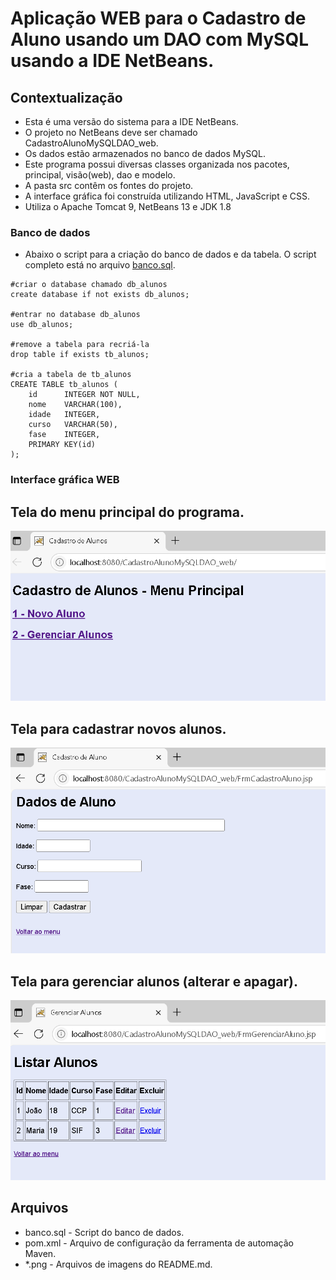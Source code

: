 # Aplicação WEB para o Cadastro de Aluno usando um DAO com MySQL usando a IDE NetBeans.

## Contextualização

 - Esta é uma versão do sistema para a IDE NetBeans.<br> 
 - O projeto no NetBeans deve ser chamado CadastroAlunoMySQLDAO_web.<br>
 - Os dados estão armazenados no banco de dados MySQL.<br>
 - Este programa possui diversas classes organizada nos pacotes, principal, visão(web), dao e modelo.<br>
 - A pasta src contêm os fontes do projeto.<br>
 - A interface gráfica foi construída utilizando HTML, JavaScript e CSS.<br>
 - Utiliza o Apache Tomcat 9, NetBeans 13 e JDK 1.8<br> 

### Banco de dados

- Abaixo o script para a criação do banco de dados e da tabela. O script completo está no arquivo [banco.sql](banco.sql).

```
#criar o database chamado db_alunos
create database if not exists db_alunos;

#entrar no database db_alunos
use db_alunos;

#remove a tabela para recriá-la
drop table if exists tb_alunos;

#cria a tabela de tb_alunos
CREATE TABLE tb_alunos ( 
    id      INTEGER NOT NULL, 
    nome    VARCHAR(100), 
    idade   INTEGER,
    curso   VARCHAR(50),
    fase    INTEGER,
    PRIMARY KEY(id)
);

```

### Interface gráfica WEB

## Tela do menu principal do programa.
![tela1](tela1.png)

## Tela para cadastrar novos alunos.
![tela2](tela2.png)

## Tela para gerenciar alunos (alterar e apagar).
![tela3](tela3.png)

## Arquivos

- banco.sql - Script do banco de dados.
- pom.xml - Arquivo de configuração da ferramenta de automação Maven.
- *.png - Arquivos de imagens do README.md.